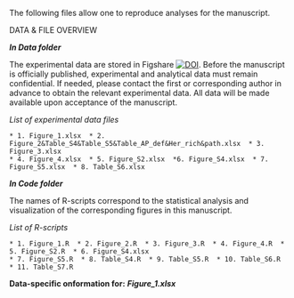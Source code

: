 The following files allow one to reproduce analyses for the manuscript.

DATA & FILE OVERVIEW

***In Data folder***

The experimental data are stored in Figshare [![DOI](https://zenodo.org/badge/DOI/10.6084/m9.figshare.28139549.svg)](https://doi.org/10.6084/m9.figshare.28139549.v1).
Before the manuscript is officially published, experimental and analytical data must remain confidential. 
If needed, please contact the first or corresponding author in advance to obtain the relevant experimental data. 
All data will be made available upon acceptance of the manuscript.

*List of experimental data files*

    * 1. Figure_1.xlsx  * 2. Figure_2&Table_S4&Table_S5&Table_AP_def&Her_rich&path.xlsx  * 3. Figure_3.xlsx
    * 4. Figure_4.xlsx  * 5. Figure_S2.xlsx  *6. Figure_S4.xlsx  * 7. Figure_S5.xlsx  * 8. Table_S6.xlsx

***In Code folder***

The names of R-scripts correspond to the statistical analysis and visualization of the corresponding figures in this manuscript.

*List of R-scripts*

    * 1. Figure_1.R  * 2. Figure_2.R  * 3. Figure_3.R  * 4. Figure_4.R  * 5. Figure_S2.R  * 6. Figure_S4.xlsx  
    * 7. Figure_S5.R  * 8. Table_S4.R  * 9. Table_S5.R  * 10. Table_S6.R  * 11. Table_S7.R 
    
**Data-specific onformation for:** ***Figure_1.xlsx***
